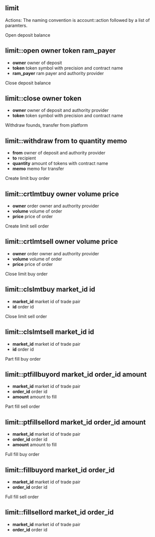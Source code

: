 limit
--------

Actions:
The naming convention is account::action followed by a list of paramters.

Open deposit balance
## limit::open owner token ram_payer
- **owner** owner of deposit
- **token** token symbol with precision and contract name
- **ram_payer** ram payer and authority provider

Close deposit balance
## limit::close owner token
- **owner** owner of deposit and authority provider
- **token** token symbol with precision and contract name

Withdraw founds, transfer from platform
## limit::withdraw from to quantity memo
- **from** owner of deposit and authority provider
- **to** recipient 
- **quantity** amount of tokens with contract name
- **memo** memo for transfer

Create limit buy order
## limit::crtlmtbuy owner volume price
- **owner** order owner and authority provider
- **volume** volume of order
- **price** price of order

Create limit sell order
## limit::crtlmtsell owner volume price
- **owner** order owner and authority provider
- **volume** volume of order
- **price** price of order

Close limit buy order
## limit::clslmtbuy market_id id
- **market_id** market id of trade pair
- **id** order id

Close limit sell order
## limit::clslmtsell market_id id
- **market_id** market id of trade pair
- **id** order id

Part fill buy order
## limit::ptfillbuyord market_id order_id amount
- **market_id** market id of trade pair
- **order_id** order id
- **amount** amount to fill

Part fill sell order
## limit::ptfillsellord market_id order_id amount
- **market_id** market id of trade pair
- **order_id** order id
- **amount** amount to fill

Full fill buy order
## limit::fillbuyord market_id order_id
- **market_id** market id of trade pair
- **order_id** order id

Full fill sell order
## limit::fillsellord market_id order_id
- **market_id** market id of trade pair
- **order_id** order id



    